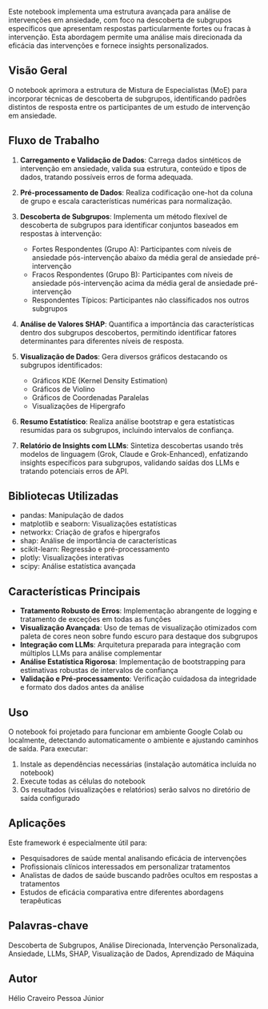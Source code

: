 Este notebook implementa uma estrutura avançada para análise de intervenções em ansiedade, com foco na descoberta de subgrupos específicos que apresentam respostas particularmente fortes ou fracas à intervenção. Esta abordagem permite uma análise mais direcionada da eficácia das intervenções e fornece insights personalizados.

## Visão Geral

O notebook aprimora a estrutura de Mistura de Especialistas (MoE) para incorporar técnicas de descoberta de subgrupos, identificando padrões distintos de resposta entre os participantes de um estudo de intervenção em ansiedade.

## Fluxo de Trabalho

1. **Carregamento e Validação de Dados**: Carrega dados sintéticos de intervenção em ansiedade, valida sua estrutura, conteúdo e tipos de dados, tratando possíveis erros de forma adequada.

2. **Pré-processamento de Dados**: Realiza codificação one-hot da coluna de grupo e escala características numéricas para normalização.

3. **Descoberta de Subgrupos**: Implementa um método flexível de descoberta de subgrupos para identificar conjuntos baseados em respostas à intervenção:
   - Fortes Respondentes (Grupo A): Participantes com níveis de ansiedade pós-intervenção abaixo da média geral de ansiedade pré-intervenção
   - Fracos Respondentes (Grupo B): Participantes com níveis de ansiedade pós-intervenção acima da média geral de ansiedade pré-intervenção
   - Respondentes Típicos: Participantes não classificados nos outros subgrupos

4. **Análise de Valores SHAP**: Quantifica a importância das características dentro dos subgrupos descobertos, permitindo identificar fatores determinantes para diferentes níveis de resposta.

5. **Visualização de Dados**: Gera diversos gráficos destacando os subgrupos identificados:
   - Gráficos KDE (Kernel Density Estimation)
   - Gráficos de Violino
   - Gráficos de Coordenadas Paralelas
   - Visualizações de Hipergrafo

6. **Resumo Estatístico**: Realiza análise bootstrap e gera estatísticas resumidas para os subgrupos, incluindo intervalos de confiança.

7. **Relatório de Insights com LLMs**: Sintetiza descobertas usando três modelos de linguagem (Grok, Claude e Grok-Enhanced), enfatizando insights específicos para subgrupos, validando saídas dos LLMs e tratando potenciais erros de API.

## Bibliotecas Utilizadas

- pandas: Manipulação de dados
- matplotlib e seaborn: Visualizações estatísticas
- networkx: Criação de grafos e hipergrafos
- shap: Análise de importância de características
- scikit-learn: Regressão e pré-processamento
- plotly: Visualizações interativas
- scipy: Análise estatística avançada

## Características Principais

- **Tratamento Robusto de Erros**: Implementação abrangente de logging e tratamento de exceções em todas as funções
- **Visualização Avançada**: Uso de temas de visualização otimizados com paleta de cores neon sobre fundo escuro para destaque dos subgrupos
- **Integração com LLMs**: Arquitetura preparada para integração com múltiplos LLMs para análise complementar
- **Análise Estatística Rigorosa**: Implementação de bootstrapping para estimativas robustas de intervalos de confiança
- **Validação e Pré-processamento**: Verificação cuidadosa da integridade e formato dos dados antes da análise

## Uso

O notebook foi projetado para funcionar em ambiente Google Colab ou localmente, detectando automaticamente o ambiente e ajustando caminhos de saída. Para executar:

1. Instale as dependências necessárias (instalação automática incluída no notebook)
2. Execute todas as células do notebook
3. Os resultados (visualizações e relatórios) serão salvos no diretório de saída configurado

## Aplicações

Este framework é especialmente útil para:

- Pesquisadores de saúde mental analisando eficácia de intervenções
- Profissionais clínicos interessados em personalizar tratamentos
- Analistas de dados de saúde buscando padrões ocultos em respostas a tratamentos
- Estudos de eficácia comparativa entre diferentes abordagens terapêuticas

## Palavras-chave

Descoberta de Subgrupos, Análise Direcionada, Intervenção Personalizada, Ansiedade, LLMs, SHAP, Visualização de Dados, Aprendizado de Máquina

## Autor

Hélio Craveiro Pessoa Júnior
